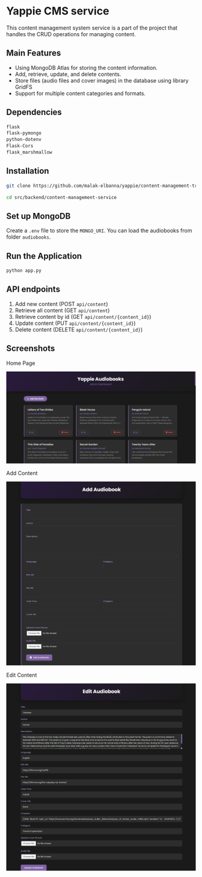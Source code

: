 # Yappie CMS service

This content management system service is a part of the project that handles the CRUD operations for managing content.

## Main Features
- Using MongoDB Atlas for storing the content information.
- Add, retrieve, update, and delete contents.
- Store files (audio files and cover images) in the database using library GridFS
- Support for multiple content categories and formats.

## Dependencies
```bash
flask
flask-pymongo
python-dotenv
Flask-Cors
flask_marshmallow
```
## Installation
```bash
git clone https://github.com/malak-elbanna/yappie/content-management-trial
```
```bash
cd src/backend/content-management-service
```
## Set up MongoDB 
Create a ```.env``` file to store the ```MONGO_URI```. You can load the audiobooks from folder ```audiobooks```.

## Run the Application
```bash
python app.py
```

## API endpoints
1. Add new content (POST ```api/content```)
2. Retrieve all content (GET ```api/content```)
3. Retrieve content by id (GET ```api/content/{content_id}```)
4. Update content (PUT ```api/content/{content_id}```)
5. Delete content (DELETE ```api/content/{content_id}```)

## Screenshots
Home Page

![alt text](screenshots/image.png)

Add Content

![alt text](screenshots\Screenshot_11-4-2025_155816_localhost.jpeg)

Edit Content

![alt text](screenshots/Screenshot_11-4-2025_16025_localhost.jpeg)